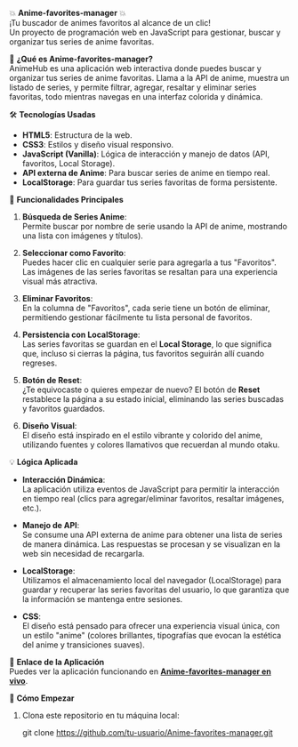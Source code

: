 💥 **Anime-favorites-manager** 💥  
¡Tu buscador de animes favoritos al alcance de un clic!  
Un proyecto de programación web en JavaScript para gestionar, buscar y organizar tus series de anime favoritas.

🚀 **¿Qué es Anime-favorites-manager?**  
AnimeHub es una aplicación web interactiva donde puedes buscar y organizar tus series de anime favoritas. 
Llama a la API de anime, muestra un listado de series, y permite filtrar, agregar, resaltar y eliminar series favoritas, todo mientras navegas en una interfaz colorida y dinámica.

🛠 **Tecnologías Usadas**
- **HTML5**: Estructura de la web.
- **CSS3**: Estilos y diseño visual responsivo.
- **JavaScript (Vanilla)**: Lógica de interacción y manejo de datos (API, favoritos, Local Storage).
- **API externa de Anime**: Para buscar series de anime en tiempo real.
- **LocalStorage**: Para guardar tus series favoritas de forma persistente.
  
🔧 **Funcionalidades Principales**
1. **Búsqueda de Series Anime**:  
   Permite buscar por nombre de serie usando la API de anime, mostrando una lista con imágenes y títulos).
   
2. **Seleccionar como Favorito**:  
   Puedes hacer clic en cualquier serie para agregarla a tus "Favoritos". Las imágenes de las series favoritas se resaltan para una experiencia visual más atractiva.

3. **Eliminar Favoritos**:  
   En la columna de "Favoritos", cada serie tiene un botón de eliminar, permitiendo gestionar fácilmente tu lista personal de favoritos.

4. **Persistencia con LocalStorage**:  
   Las series favoritas se guardan en el **Local Storage**, lo que significa que, incluso si cierras la página, tus favoritos seguirán allí cuando regreses.

5. **Botón de Reset**:  
   ¿Te equivocaste o quieres empezar de nuevo? El botón de **Reset** restablece la página a su estado inicial, eliminando las series buscadas y favoritos guardados.

6. **Diseño Visual**:  
   El diseño está inspirado en el estilo vibrante y colorido del anime, utilizando fuentes y colores llamativos que recuerdan al mundo otaku.

💡 **Lógica Aplicada**
- **Interacción Dinámica**:  
   La aplicación utiliza eventos de JavaScript para permitir la interacción en tiempo real (clics para agregar/eliminar favoritos, resaltar imágenes, etc.).
   
- **Manejo de API**:  
   Se consume una API externa de anime para obtener una lista de series de manera dinámica. Las respuestas se procesan y se visualizan en la web sin necesidad de recargarla.

- **LocalStorage**:  
   Utilizamos el almacenamiento local del navegador (LocalStorage) para guardar y recuperar las series favoritas del usuario, lo que garantiza que la información se mantenga entre sesiones.

- **CSS**:  
   El diseño está pensado para ofrecer una experiencia visual única, con un estilo "anime" (colores brillantes, tipografías que evocan la estética del anime y transiciones suaves).

🔗 **Enlace de la Aplicación**  
Puedes ver la aplicación funcionando en [**Anime-favorites-manager en vivo**](https://lauramartinezperez.github.io/Anime-favorites-manager/).

 📝 **Cómo Empezar**
1. Clona este repositorio en tu máquina local:

   git clone https://github.com/tu-usuario/Anime-favorites-manager.git

